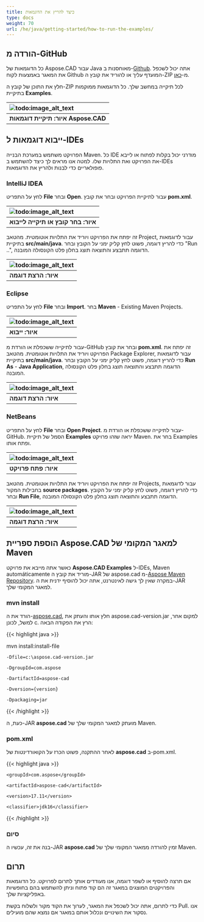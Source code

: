 ```yaml
---
title: כיצד להריץ את הדוגמאות
type: docs
weight: 70
url: /he/java/getting-started/how-to-run-the-examples/
---
```


## **הורדה מ-GitHub**

כל הדוגמאות של Aspose.CAD עבור Java מאוחסנות ב-[Github](https://github.com/aspose-cad/Aspose.CAD-for-Java). אתה יכול לשכפל את המאגר באמצעות לקוח Github המועדף עליך או להוריד את קובץ ה-ZIP מ-[כאן](https://github.com/aspose-cad/Aspose.CAD-for-Java/archive/master.zip).

חלץ את התוכן של קובץ ה-ZIP לכל תיקייה במחשב שלך. כל הדוגמאות ממוקמות בתיקיית **Examples**.

|![todo:image_alt_text](https://i.imgur.com/7WsFK0M.png)|
| :- |
|**איור: תיקיית דוגמאות Aspose.CAD**|

## **ייבוא דוגמאות ל-IDEs**

הפרויקט משתמש במערכת הבנייה Maven. כל IDE מודרני יכול בקלות לפתוח או לייבא את הפרויקט ואת התלויות שלו. למטה אנו מראים לך כיצד להשתמש ב-IDEs פופולאריים כדי לבנות ולהריץ את הדוגמאות.

### **IntelliJ IDEA**

לחץ על התפריט **File** ובחר **Open**. עבור לתיקיית הפרויקט ובחר את קובץ **pom.xml**.

|![todo:image_alt_text](https://i.imgur.com/nPfCrsR.png)|
| :- |
|**איור: בחר קובץ או תיקייה לייבוא**|
זה יפתח את הפרויקט ויוריד את התלויות אוטומטית. מהטאב Project, עבור לדוגמאות בתיקיית **src/main/java**. כדי להריץ דוגמה, פשוט לחץ קליק ימני על הקובץ ובחר "Run ..", הדוגמה תתבצע והתוצאה תוצג בחלון פלט הקונסולה המובנה.

|![todo:image_alt_text](https://i.imgur.com/nMaSTiG.png)|
| :- |
|**איור: הרצת דוגמה**|

### **Eclipse**

לחץ על התפריט **File** ובחר **Import**. בחר **Maven** - Existing Maven Projects.

|![todo:image_alt_text](https://i.imgur.com/Ca0cHFr.png)|
| :- |
|**איור: ייבוא**|
עבור לתיקייה ששכפלת או הורדת מ-GitHub ובחר את קובץ **pom.xml**. זה יפתח את הפרויקט ויוריד את התלויות אוטומטית. מהטאב Package Explorer, עבור לדוגמאות בתיקיית **src/main/java**. כדי להריץ דוגמה, פשוט לחץ קליק ימני על הקובץ ובחר **Run As** - **Java Application**, הדוגמה תתבצע והתוצאה תוצג בחלון פלט הקונסולה המובנה.

|![todo:image_alt_text](https://i.imgur.com/7WsFK0M.png)|
| :- |
|**איור: הרצת דוגמה**|

### **NetBeans**

לחץ על התפריט **File** ובחר **Open Project**. עבור לתיקייה ששכפלת או הורדת מ-GitHub. הסמל של תיקיית **Examples** יראה שזהו פרויקט Maven. בחר את Examples ופתח אותו.

|![todo:image_alt_text](https://i.imgur.com/KOcP5Z2.png)|
| :- |
|**איור: פתח פרויקט**|
זה יפתח את הפרויקט ויוריד את התלויות אוטומטית. מהטאב Projects, עבור לדוגמאות בחבילות המקור **source packages**. כדי להריץ דוגמה, פשוט לחץ קליק ימני על הקובץ ובחר **Run File**, הדוגמה תתבצע והתוצאה תוצג בחלון פלט הקונסולה המובנה.

|![todo:image_alt_text](https://i.imgur.com/VUUU4BD.png)|
| :- |
|**איור: הרצת דוגמה**|

## **הוספת ספריית Aspose.CAD למאגר המקומי של Maven**

כאשר אתה מייבא את פרויקט **Aspose.CAD Examples** ל-IDEs, Maven automáticamente מוריד את קובץ ה-JAR של aspose.cad מ-[Aspose Maven Repository](https://releases.aspose.com/java/repo/). במקרה שאין לך גישה לאינטרנט, אתה יכול להוסיף ידנית את ה-JAR למאגר המקומי שלך.

### **mvn install**

הורד את ה-[aspose.cad](https://releases.aspose.com/java/repo/com/aspose/aspose-cad/), חלץ אותו והעתק את aspose.cad-version.jar למקום אחר, למשל, לכונן c. הרץ את הפקודה הבאה:

{{< highlight java >}}

 mvn install:install-file

    -Dfile=c:\aspose.cad-version.jar

    -DgroupId=com.aspose

    -DartifactId=aspose-cad

    -Dversion={version}

    -Dpackaging=jar

{{< /highlight >}}

כעת, ה-JAR **aspose.cad** מועתק למאגר המקומי שלך של Maven.

### **pom.xml**

לאחר ההתקנה, פשוט הכרז על הקואורדינטות של **aspose.cad** ב-pom.xml.

{{< highlight java >}}

 <dependency>

    <groupId>com.aspose</groupId>

    <artifactId>aspose-cad</artifactId>

    <version>17.11</version>

    <classifier>jdk16</classifier>

 </dependency>

{{< /highlight >}}

### **סיום**

בנה את זה, עכשיו ה-JAR **aspose.cad** זמין להורדה ממאגר המקומי שלך של Maven.

## **תרום**

אם תרצה להוסיף או לשפר דוגמה, אנו מעודדים אותך לתרום לפרויקט. כל הדוגמאות והפרויקטים המוצגים במאגר זה הם קוד פתוח וניתן להשתמש בהם בחופשיות באפליקציות שלך.

כדי לתרום, אתה יכול לשכפל את המאגר, לערוך את הקוד מקור ולשלוח בקשת Pull. אנו נסקור את השינויים ונכלול אותם במאגר אם נמצא שהם מועילים.
